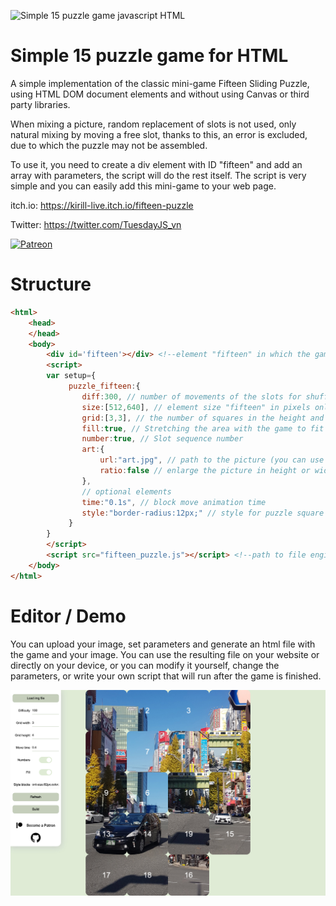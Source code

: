 ![Simple 15 puzzle game javascript HTML](https://repository-images.githubusercontent.com/387269543/be595743-c52e-41f0-a40c-3cedce7908a1)

# Simple 15 puzzle game for HTML 

A simple implementation of the classic mini-game Fifteen Sliding Puzzle, using HTML DOM document elements and without using Canvas or third party libraries. 

When mixing a picture, random replacement of slots is not used, only natural mixing by moving a free slot, thanks to this, an error is excluded, due to which the puzzle may not be assembled.

To use it, you need to create a div element with ID "fifteen" and add an array with parameters, the script will do the rest itself. The script is very simple and you can easily add this mini-game to your web page.

itch.io: https://kirill-live.itch.io/fifteen-puzzle

Twitter: https://twitter.com/TuesdayJS_vn

[![Patreon](http://odin-interactive.com/img/patron.svg)](https://www.patreon.com/kirill_live)

# Structure

```html
<html>
    <head>
    </head>
    <body>
        <div id='fifteen'></div> <!--element "fifteen" in which the game will take place-->
        <script>
        var setup={
             puzzle_fifteen:{
                diff:300, // number of movements of the slots for shuffling pictures
                size:[512,640], // element size "fifteen" in pixels only
                grid:[3,3], // the number of squares in the height and width of the picture
                fill:true, // Stretching the area with the game to fit the element is recommended for fullscreen
                number:true, // Slot sequence number
                art:{
                    url:"art.jpg", // path to the picture (you can use any format of supported browsers, gif-animation and svg)
                    ratio:false // enlarge the picture in height or width
                },
                // optional elements
                time:"0.1s", // block move animation time
                style:"border-radius:12px;" // style for puzzle square
             }
        }
        </script>
        <script src="fifteen_puzzle.js"></script> <!--path to file engine-->
    </body>
</html>
```
# Editor / Demo
You can upload your image, set parameters and generate an html file with the game and your image. You can use the resulting file on your website or directly on your device, or you can modify it yourself, change the parameters, or write your own script that will run after the game is finished.

[![Patreon](screenshot.jpg)](https://kirilllive.github.io/Fifteen_puzzle/)
